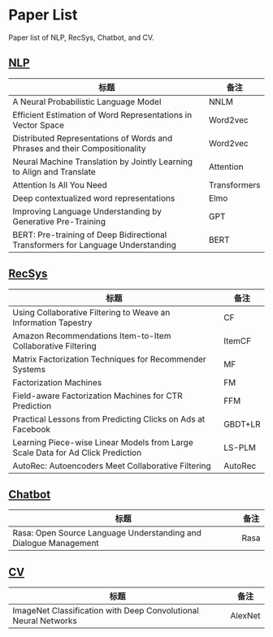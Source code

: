 # Paper List
Paper list of NLP, RecSys, Chatbot, and CV.



## [NLP](https://github.com/shenhuaze/AI-paper-reading-list/tree/master/nlp)

| 标题                                                         | 备注         |
| ------------------------------------------------------------ | ------------ |
| A Neural Probabilistic Language Model                        | NNLM         |
| Efficient Estimation of Word Representations in Vector Space | Word2vec     |
| Distributed Representations of Words and Phrases and their Compositionality | Word2vec     |
| Neural Machine Translation by Jointly Learning to Align and Translate | Attention    |
| Attention Is All You Need                                    | Transformers |
| Deep contextualized word representations                     | Elmo         |
| Improving Language Understanding by Generative Pre-Training  | GPT          |
| BERT: Pre-training of Deep Bidirectional Transformers for Language Understanding | BERT         |



## [RecSys](https://github.com/shenhuaze/AI-paper-reading-list/tree/master/recsys)

| 标题                                                         | 备注    |
| ------------------------------------------------------------ | ------- |
| Using Collaborative Filtering to Weave an Information Tapestry | CF      |
| Amazon Recommendations Item-to-Item Collaborative Filtering  | ItemCF  |
| Matrix Factorization Techniques for Recommender Systems      | MF      |
| Factorization Machines                                       | FM      |
| Field-aware Factorization Machines for CTR Prediction        | FFM     |
| Practical Lessons from Predicting Clicks on Ads at Facebook  | GBDT+LR |
| Learning Piece-wise Linear Models from Large Scale Data for Ad Click Prediction | LS-PLM  |
| AutoRec: Autoencoders Meet Collaborative Filtering           | AutoRec |

## [Chatbot](https://github.com/shenhuaze/AI-paper-reading-list/tree/master/chatbot)

| 标题                                                         | 备注 |
| ------------------------------------------------------------ | ---- |
| Rasa: Open Source Language Understanding and Dialogue Management | Rasa |

## [CV](https://github.com/shenhuaze/AI-paper-reading-list/tree/master/cv)

| 标题                                                         | 备注    |
| ------------------------------------------------------------ | ------- |
| ImageNet Classification with Deep Convolutional Neural Networks | AlexNet |